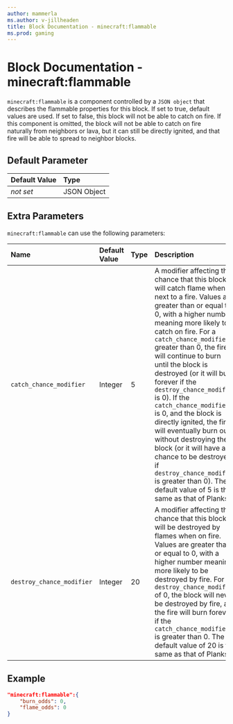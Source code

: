 ```yaml
---
author: mammerla
ms.author: v-jillheaden
title: Block Documentation - minecraft:flammable
ms.prod: gaming
---
```


# Block Documentation - minecraft:flammable

`minecraft:flammable` is a component controlled by a `JSON object` that describes the flammable properties for this block. If set to true, default values are used. If set to false, this block will not be able to catch on fire. If this component is omitted, the block will not be able to catch on fire naturally from neighbors or lava, but it can still be directly ignited, and that fire will be able to spread to neighbor blocks.

## Default Parameter

|Default Value|Type |
|:----|:----|
|*not set*| JSON Object|

## Extra Parameters

`minecraft:flammable` can use the following parameters:

|Name |Default Value  |Type  |Description  |
|:----------|:----------|:----------|:----------|
|`catch_chance_modifier`| Integer| 5| A modifier affecting the chance that this block will catch flame when next to a fire. Values are greater than or equal to 0, with a higher number meaning more likely to catch on fire. For a `catch_chance_modifier` greater than 0, the fire will continue to burn until the block is destroyed (or it will burn forever if the `destroy_chance_modifier` is 0). If the `catch_chance_modifier` is 0, and the block is directly ignited, the fire will eventually burn out without destroying the block (or it will have a chance to be destroyed if `destroy_chance_modifier` is greater than 0). The default value of 5 is the same as that of Planks. |
|`destroy_chance_modifier`| Integer| 20| A modifier affecting the chance that this block will be destroyed by flames when on fire. Values are greater than or equal to 0, with a higher number meaning more likely to be destroyed by fire.  For a `destroy_chance_modifier` of 0, the block will never be destroyed by fire, and the fire will burn forever if the `catch_chance_modifier` is greater than 0. The default value of 20 is the same as that of Planks. |

## Example

```json
"minecraft:flammable":{
    "burn_odds": 0,
    "flame_odds": 0
}
```
